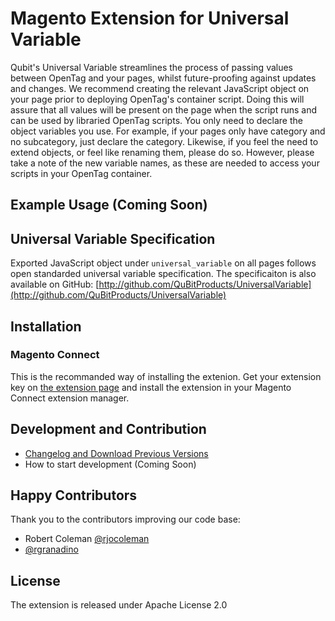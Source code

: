 # Magento Extension for Universal Variable

Qubit's Universal Variable streamlines the process of passing values between OpenTag and your pages, whilst future-proofing against updates and changes. We recommend creating the relevant JavaScript object on your page prior to deploying OpenTag's container script. Doing this will assure that all values will be present on the page when the script runs and can be used by libraried OpenTag scripts. You only need to declare the object variables you use. For example, if your pages only have category and no subcategory, just declare the category. Likewise, if you feel the need to extend objects, or feel like renaming them, please do so. However, please take a note of the new variable names, as these are needed to access your scripts in your OpenTag container.

## Example Usage (Coming Soon)

## Universal Variable Specification
Exported JavaScript object under `universal_variable` on all pages follows open standarded universal variable specification. The specificaiton is also available on GitHub:
[http://github.com/QuBitProducts/UniversalVariable](http://github.com/QuBitProducts/UniversalVariable)

## Installation

### Magento Connect

This is the recommanded way of installing the extenion. Get your extension key on [the extension page](http://www.magentocommerce.com/magento-connect/catalog/product/view/id/13932/s/qubit-universal-variable-9450/) and install the extension in your Magento Connect extension manager.

## Development and Contribution

 * [Changelog and Download Previous Versions](https://github.com/QubitProducts/UniversalVariable-Magento-Extension/blob/master/CHANGELOG.md)
 * How to start development (Coming Soon)

## Happy Contributors

Thank you to the contributors improving our code base:

* Robert Coleman [@rjocoleman](https://github.com/rjocoleman)
* [@rgranadino](https://github.com/rgranadino)

## License

The extension is released under Apache License 2.0
